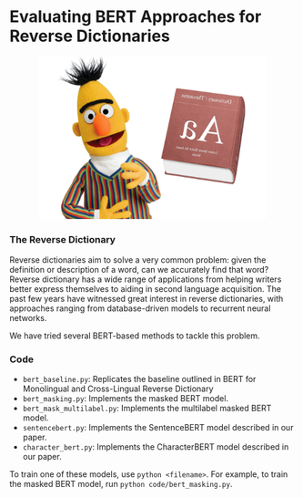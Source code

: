 # Evaluating BERT Approaches for Reverse Dictionaries
<center>
    <img src="images/BertRD.png" width="400"/>
</center>

### The Reverse Dictionary

Reverse dictionaries aim to solve a very common problem: given the definition or description of a word, can we accurately find that word? Reverse dictionary has a wide range of applications from helping writers better express themselves to aiding in second language acquisition. The past few years have witnessed great interest in reverse dictionaries, with approaches ranging from database-driven models to recurrent neural networks. 

We have tried several BERT-based methods to tackle this problem.

### Code

* `bert_baseline.py`: Replicates the baseline outlined in BERT for Monolingual and Cross-Lingual Reverse Dictionary 
* `bert_masking.py`: Implements the masked BERT model.
* `bert_mask_multilabel.py`: Implements the multilabel masked BERT model.
* `sentencebert.py`: Implements the SentenceBERT model described in our paper.
* `character_bert.py`: Implements the CharacterBERT model described in our paper.

To train one of these models, use `python <filename>`. For example, to train the masked BERT model, run `python code/bert_masking.py`. 